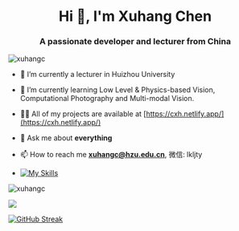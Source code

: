 <h1 align="center">Hi 👋, I'm Xuhang Chen</h1>
<h3 align="center">A passionate developer and lecturer from China</h3>

<p align="left"> <img src="https://komarev.com/ghpvc/?username=xuhangc" alt="xuhangc" /> </p>

- 🔭 I’m currently a lecturer in Huizhou University
  
- 🌱 I’m currently learning Low Level & Physics-based Vision, Computational Photography and Multi-modal Vision.

- 👨‍💻 All of my projects are available at [https://cxh.netlify.app/](https://cxh.netlify.app/)

- 💬 Ask me about **everything**

- 📫 How to reach me **xuhangc@hzu.edu.cn**, 微信: lkljty

- [![My Skills](https://skillicons.dev/icons?i=py,pytorch,tensorflow,opencv,git,github,c,cpp,linux,ubuntu,notion,powershell,latex,arduino,linkedin,anaconda,bash,flask,django,go,html,idea,java,js,md,matlab,mongodb,mysql,netlify,nodejs,npm,pycharm,raspberrypi,sublime,sklearn,vscode,windows,vim)](https://skillicons.dev)


<p><img align="center" src="https://github-readme-stats.vercel.app/api?username=xuhangc&show_icons=true" alt="xuhangc" /></p>
<img  align="center"  src="https://github-readme-stats.anuraghazra1.vercel.app/api/top-langs/?username=xuhangc&theme=dark&hide_border=false&no-bg=true&no-frame=true&langs_count=10"/>
<p><a href="https://git.io/streak-stats"><img src="https://github-readme-streak-stats.herokuapp.com?user=xuhangc&theme=neon-dark" alt="GitHub Streak" /></a></p>
